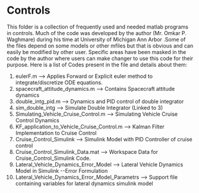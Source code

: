 # Controls
This folder is a collection of frequently used and needed matlab programs in controls. Much of the code was developed by the author (Mr. Omkar P. Waghmare) during his time at University of Michigan Ann Arbor .Some of the files depend on some models or other mfiles but that is obvious and can easily be modified by other user. Specific areas have been masked in the code by the author where users can make changer to use this code for their purpose.
Here is a list of Codes present in the file and details about them:
1) eulerF.m  --> Applies Forward or Explicit euler method to integrate/discretize ODE equations.
2) spacecraft_attitude_dynamics.m --> Contains Spacecraft attitude dynamics 
3) double_intg_pid.m --> Dynamics and PID control of double integrator
4) sim_double_intg --> Simulate Double Integrator (Linked to 3)
5) Simulating_Vehicle_Cruise_Control.m --> Simulating Vehicle Cruise Control Dynamics
6) KF_application_to_Vehicle_Cruise_Control.m --> Kalman Filter Implementation to Cruise Control
7) Cruise_Control_Simulink --> Simulink Model with PID Controller of cruise control
8) Cruise_Control_Simulink_Data.mat --> Workspace Data for Cruise_Control_Simulink Code.
9) Lateral_Vehicle_Dynamics_Error_Model --> Lateral Vehicle Dynamics Model in Simulink --Error Formulation
10) Lateral_Vehicle_Dynamics_Error_Model_Parametrs --> Support file containing variables for lateral dynamics simulink model
